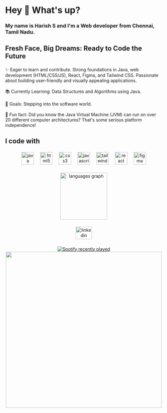 <h1 align="left">Hey 👋 What's up?</h1>

###

<h3 align="left">My name is Harish S and I'm a Web developer from Chennai, Tamil Nadu.</h3>

###

<h2 align="left">Fresh Face, Big Dreams: Ready to Code the Future</h2>

###

<p align="left">✨ Eager to learn and contribute. Strong foundations in Java, web development (HTML/CSS/JS), React, Figma, and Tailwind CSS. Passionate about building user-friendly and visually appealing applications.<br><br>📚 Currently Learning: Data Structures and Algorithms using Java.<br><br>🎯 Goals: Stepping into the software world.<br><br>🎲 Fun fact: Did you know the Java Virtual Machine (JVM) can run on over 20 different computer architectures? That's some serious platform independence!</p>

###

<h2 align="left">I code with</h2>

###

<div align="center">
  <img src="https://cdn.jsdelivr.net/gh/devicons/devicon/icons/java/java-original.svg" height="40" alt="java logo"  />
  <img width="12" />
  <img src="https://cdn.jsdelivr.net/gh/devicons/devicon/icons/html5/html5-original.svg" height="40" alt="html5 logo"  />
  <img width="12" />
  <img src="https://cdn.jsdelivr.net/gh/devicons/devicon/icons/css3/css3-original.svg" height="40" alt="css3 logo"  />
  <img width="12" />
  <img src="https://cdn.jsdelivr.net/gh/devicons/devicon/icons/javascript/javascript-original.svg" height="40" alt="javascript logo"  />
  <img width="12" />
  <img src="https://cdn.jsdelivr.net/gh/devicons/devicon/icons/tailwindcss/tailwindcss-original-wordmark.svg" height="40" alt="tailwindcss logo"  />
  <img width="12" />
  <img src="https://cdn.jsdelivr.net/gh/devicons/devicon/icons/react/react-original.svg" height="40" alt="react logo"  />
  <img width="12" />
  <img src="https://cdn.jsdelivr.net/gh/devicons/devicon/icons/figma/figma-original.svg" height="40" alt="figma logo"  />
</div>

###

<div align="center">
  <img src="https://github-readme-stats.vercel.app/api/top-langs?username=harish379&locale=en&hide_title=false&layout=compact&card_width=320&langs_count=6&theme=github_dark&hide_border=false&order=2&custom_title=Most%20Languages%20Used" height="150" alt="languages graph"  />
</div>

###

<div align="center">
  <a href="https://www.linkedin.com/in/harish379" target="_blank">
    <img src="https://raw.githubusercontent.com/maurodesouza/profile-readme-generator/master/src/assets/icons/social/linkedin/default.svg" width="52" height="40" alt="linkedin logo"  />
  </a>
</div>

###

<div align="center">
  <a href="https://open.spotify.com/user/313bq3ab23w4mm2lzqnrso3zhw2e">
    <img src="https://spotify-recently-played-readme.vercel.app/api?user=313bq3ab23w4mm2lzqnrso3zhw2e&count=1" alt="Spotify recently played"  />
  </a>
</div>

<div align="center">
<img src="https://github.com/Anmol-Baranwal/Cool-GIFs-For-GitHub/assets/74038190/ff1b5f32-9420-4dde-b2b9-ed2c0aa17459" width="500">
</div>

###
